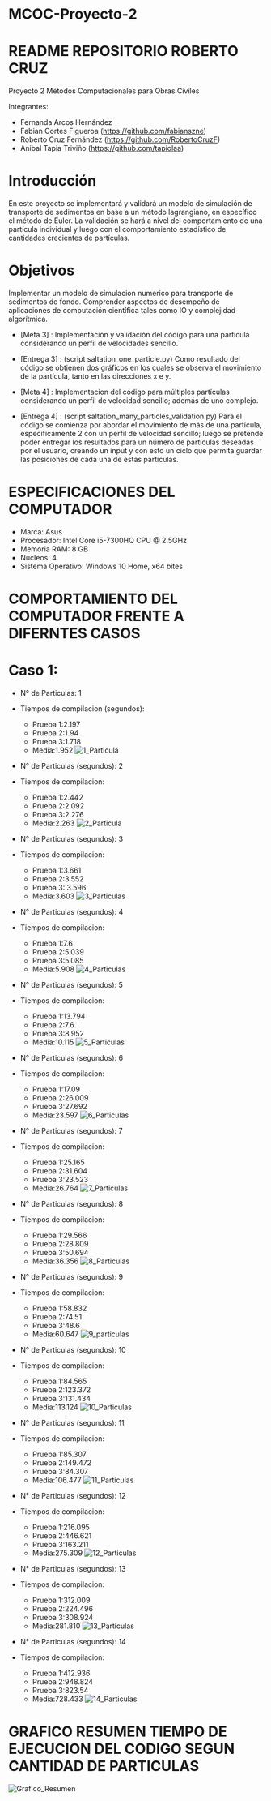 # MCOC-Proyecto-2

# README REPOSITORIO ROBERTO CRUZ

Proyecto 2 Métodos Computacionales para Obras Civiles

Integrantes:

- Fernanda Arcos Hernández
- Fabian Cortes Figueroa (https://github.com/fabianszne)
- Roberto Cruz Fernández (https://github.com/RobertoCruzF)
- Anibal Tapia Triviño   (https://github.com/tapiolaa)

# Introducción
En este proyecto se implementará y validará un modelo de simulación de transporte de sedimentos en base a un método lagrangiano, en específico el método de Euler. 
La validación se hará a nivel del comportamiento de una partícula individual y luego con el comportamiento estadístico de cantidades
crecientes de partículas.

# Objetivos
Implementar un modelo de simulacion numerico para transporte de sedimentos de fondo. Comprender aspectos de desempeño de aplicaciones de computación científica tales como IO y complejidad algorítmica.

- [Meta 3] : Implementación y validación del código para una partícula considerando un perfil de velocidades sencillo.
- [Entrega 3] : (script saltation_one_particle.py) Como resultado del código se obtienen dos gráficos en los cuales se observa el movimiento de la partícula, tanto en las direcciones x e y.

- [Meta 4] : Implementacion del código para múltiples partículas considerando un perfil de velocidad sencillo; además de uno complejo.
- [Entrega 4] : (script saltation_many_particles_validation.py) Para el código se comienza por abordar el movimiento de más de una partícula, específicamente 2 con un perfil de velocidad sencillo; luego se pretende poder entregar los resultados para un número de partículas deseadas por el usuario, creando un input y con esto un ciclo que permita guardar las posiciones de cada una de estas partículas.

# ESPECIFICACIONES DEL COMPUTADOR

- Marca: Asus
- Procesador: Intel Core i5-7300HQ CPU @ 2.5GHz 
- Memoria RAM: 8 GB
- Nucleos: 4
- Sistema Operativo: Windows 10 Home, x64 bites

# COMPORTAMIENTO DEL COMPUTADOR FRENTE A DIFERNTES CASOS

# Caso 1:

- N° de Particulas: 1
- Tiempos de compilacion (segundos):
	* Prueba 1:2.197
	* Prueba 2:1.94
	* Prueba 3:1.718
	* Media:1.952
![1_Particula](https://user-images.githubusercontent.com/30905557/66610618-8e7fbf00-eb92-11e9-93d2-ccc12855de0d.png)


- N° de Particulas (segundos): 2
- Tiempos de compilacion:
	* Prueba 1:2.442
	* Prueba 2:2.092
	* Prueba 3:2.276
	* Media:2.263
![2_Particula](https://user-images.githubusercontent.com/30905557/66610140-211f5e80-eb91-11e9-8147-83e9f06b8cc9.png)

- N° de Particulas (segundos): 3
- Tiempos de compilacion:
	* Prueba 1:3.661
	* Prueba 2:3.552
	* Prueba 3: 3.596
	* Media:3.603
![3_Particulas](https://user-images.githubusercontent.com/30905557/66610158-2da3b700-eb91-11e9-986d-8dc97e416fe2.png)

- N° de Particulas (segundos): 4
- Tiempos de compilacion:
	* Prueba 1:7.6
	* Prueba 2:5.039
	* Prueba 3:5.085
	* Media:5.908
![4_Particulas](https://user-images.githubusercontent.com/30905557/66610167-372d1f00-eb91-11e9-9f34-7a0341f5cdd5.png)

- N° de Particulas (segundos): 5
- Tiempos de compilacion:
	* Prueba 1:13.794
	* Prueba 2:7.6
	* Prueba 3:8.952
	* Media:10.115
![5_Particulas](https://user-images.githubusercontent.com/30905557/66610217-55931a80-eb91-11e9-96c0-4bf9b0901345.png)

- N° de Particulas (segundos): 6
- Tiempos de compilacion:
	* Prueba 1:17.09
	* Prueba 2:26.009
	* Prueba 3:27.692
	* Media:23.597
![6_Particulas](https://user-images.githubusercontent.com/30905557/66610215-55931a80-eb91-11e9-8496-21c0bbcc7775.png)

- N° de Particulas (segundos): 7
- Tiempos de compilacion:
	* Prueba 1:25.165
	* Prueba 2:31.604
	* Prueba 3:23.523
	* Media:26.764
![7_Particulas](https://user-images.githubusercontent.com/30905557/66610214-55931a80-eb91-11e9-89a8-05becf408dfe.png)

- N° de Particulas (segundos): 8
- Tiempos de compilacion:
	* Prueba 1:29.566
	* Prueba 2:28.809
	* Prueba 3:50.694
	* Media:36.356
![8_Particulas](https://user-images.githubusercontent.com/30905557/66610213-54fa8400-eb91-11e9-872a-5d35948e1e24.png)

- N° de Particulas (segundos): 9
- Tiempos de compilacion:
	* Prueba 1:58.832
	* Prueba 2:74.51
	* Prueba 3:48.6
	* Media:60.647
![9_particulas](https://user-images.githubusercontent.com/30905557/66610212-54fa8400-eb91-11e9-9b81-18838e737ba5.png)

- N° de Particulas (segundos): 10
- Tiempos de compilacion:
	* Prueba 1:84.565
	* Prueba 2:123.372
	* Prueba 3:131.434
	* Media:113.124
![10_Particulas](https://user-images.githubusercontent.com/30905557/66610220-562bb100-eb91-11e9-9888-dd06579ce27c.png)

- N° de Particulas (segundos): 11
- Tiempos de compilacion:
	* Prueba 1:85.307
	* Prueba 2:149.472
	* Prueba 3:84.307
	* Media:106.477
![11_Particulas](https://user-images.githubusercontent.com/30905557/66610219-562bb100-eb91-11e9-9e14-0a74f135bf23.png)

- N° de Particulas (segundos): 12
- Tiempos de compilacion:
	* Prueba 1:216.095
	* Prueba 2:446.621
	* Prueba 3:163.211
	* Media:275.309
![12_Particulas](https://user-images.githubusercontent.com/30905557/66610218-55931a80-eb91-11e9-9dfd-0ecf447cf0d1.png)

- N° de Particulas (segundos): 13
- Tiempos de compilacion:
	* Prueba 1:312.009
	* Prueba 2:224.496
	* Prueba 3:308.924
	* Media:281.810
![13_Particulas](https://user-images.githubusercontent.com/30905557/66610315-925f1180-eb91-11e9-8739-d5fb0ddae49a.png)

- N° de Particulas (segundos): 14
- Tiempos de compilacion:
	* Prueba 1:412.936
	* Prueba 2:948.824
	* Prueba 3:823.54
	* Media:728.433
![14_Particulas](https://user-images.githubusercontent.com/30905557/66610329-9b4fe300-eb91-11e9-95b6-85fbb8df855e.png)


# GRAFICO RESUMEN TIEMPO DE EJECUCION DEL CODIGO SEGUN CANTIDAD DE PARTICULAS

![Grafico_Resumen](https://user-images.githubusercontent.com/30905557/66610728-e7e7ee00-eb92-11e9-941a-6c29a063338b.PNG)
